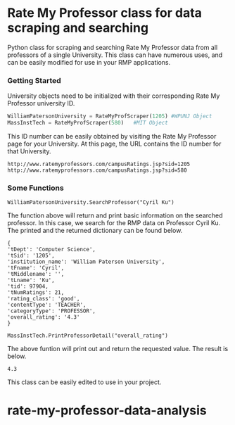 # Rate My Professor class for data scraping and searching

Python class for scraping and searching Rate My Professor data from all professors of a single University.  This class can have numerous uses, and can be easily modified for use in your RMP applications.

### Getting Started

University objects need to be initialized with their corresponding Rate My Professor university ID. 

```python
WilliamPatersonUniversity = RateMyProfScraper(1205) #WPUNJ Object
MassInstTech = RateMyProfScraper(580)   #MIT Object
```
This ID number can be easily obtained by visiting the Rate My Professor page for your University. At this page, the URL contains the ID number for that University. 

```url
http://www.ratemyprofessors.com/campusRatings.jsp?sid=1205
http://www.ratemyprofessors.com/campusRatings.jsp?sid=580
```
### Some Functions

```
WilliamPatersonUniversity.SearchProfessor("Cyril Ku")  
```
The function above will return and print basic information on the searched professor. In this case, we search for the RMP data on Professor Cyril Ku. The printed and the returned dictionary can be found below.

```
{
'tDept': 'Computer Science', 
'tSid': '1205', 
'institution_name': 'William Paterson University', 
'tFname': 'Cyril', 
'tMiddlename': '', 
'tLname': 'Ku', 
'tid': 97904, 
'tNumRatings': 21, 
'rating_class': 'good', 
'contentType': 'TEACHER', 
'categoryType': 'PROFESSOR', 
'overall_rating': '4.3'
}
```

```
MassInstTech.PrintProfessorDetail("overall_rating")    
```
The above funtion will print out and return the requested value. The result is below.

```
4.3
```
This class can be easily edited to use in your project.
# rate-my-professor-data-analysis
